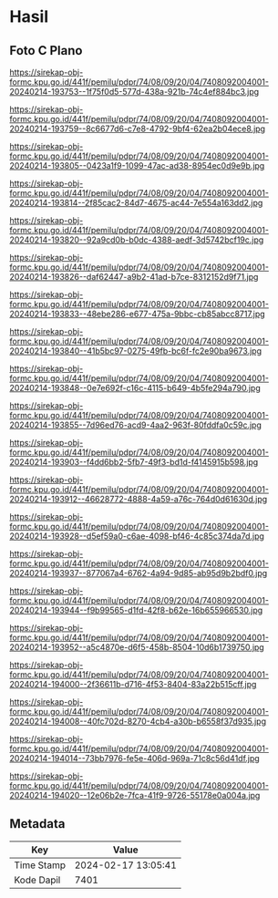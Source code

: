 # Hasil

## Foto C Plano

https://sirekap-obj-formc.kpu.go.id/441f/pemilu/pdpr/74/08/09/20/04/7408092004001-20240214-193753--1f75f0d5-577d-438a-921b-74c4ef884bc3.jpg

https://sirekap-obj-formc.kpu.go.id/441f/pemilu/pdpr/74/08/09/20/04/7408092004001-20240214-193759--8c6677d6-c7e8-4792-9bf4-62ea2b04ece8.jpg

https://sirekap-obj-formc.kpu.go.id/441f/pemilu/pdpr/74/08/09/20/04/7408092004001-20240214-193805--0423a1f9-1099-47ac-ad38-8954ec0d9e9b.jpg

https://sirekap-obj-formc.kpu.go.id/441f/pemilu/pdpr/74/08/09/20/04/7408092004001-20240214-193814--2f85cac2-84d7-4675-ac44-7e554a163dd2.jpg

https://sirekap-obj-formc.kpu.go.id/441f/pemilu/pdpr/74/08/09/20/04/7408092004001-20240214-193820--92a9cd0b-b0dc-4388-aedf-3d5742bcf19c.jpg

https://sirekap-obj-formc.kpu.go.id/441f/pemilu/pdpr/74/08/09/20/04/7408092004001-20240214-193826--daf62447-a9b2-41ad-b7ce-8312152d9f71.jpg

https://sirekap-obj-formc.kpu.go.id/441f/pemilu/pdpr/74/08/09/20/04/7408092004001-20240214-193833--48ebe286-e677-475a-9bbc-cb85abcc8717.jpg

https://sirekap-obj-formc.kpu.go.id/441f/pemilu/pdpr/74/08/09/20/04/7408092004001-20240214-193840--41b5bc97-0275-49fb-bc6f-fc2e90ba9673.jpg

https://sirekap-obj-formc.kpu.go.id/441f/pemilu/pdpr/74/08/09/20/04/7408092004001-20240214-193848--0e7e692f-c16c-4115-b649-4b5fe294a790.jpg

https://sirekap-obj-formc.kpu.go.id/441f/pemilu/pdpr/74/08/09/20/04/7408092004001-20240214-193855--7d96ed76-acd9-4aa2-963f-80fddfa0c59c.jpg

https://sirekap-obj-formc.kpu.go.id/441f/pemilu/pdpr/74/08/09/20/04/7408092004001-20240214-193903--f4dd6bb2-5fb7-49f3-bd1d-f4145915b598.jpg

https://sirekap-obj-formc.kpu.go.id/441f/pemilu/pdpr/74/08/09/20/04/7408092004001-20240214-193912--46628772-4888-4a59-a76c-764d0d61630d.jpg

https://sirekap-obj-formc.kpu.go.id/441f/pemilu/pdpr/74/08/09/20/04/7408092004001-20240214-193928--d5ef59a0-c6ae-4098-bf46-4c85c374da7d.jpg

https://sirekap-obj-formc.kpu.go.id/441f/pemilu/pdpr/74/08/09/20/04/7408092004001-20240214-193937--877067a4-6762-4a94-9d85-ab95d9b2bdf0.jpg

https://sirekap-obj-formc.kpu.go.id/441f/pemilu/pdpr/74/08/09/20/04/7408092004001-20240214-193944--f9b99565-d1fd-42f8-b62e-16b655966530.jpg

https://sirekap-obj-formc.kpu.go.id/441f/pemilu/pdpr/74/08/09/20/04/7408092004001-20240214-193952--a5c4870e-d6f5-458b-8504-10d6b1739750.jpg

https://sirekap-obj-formc.kpu.go.id/441f/pemilu/pdpr/74/08/09/20/04/7408092004001-20240214-194000--2f36611b-d716-4f53-8404-83a22b515cff.jpg

https://sirekap-obj-formc.kpu.go.id/441f/pemilu/pdpr/74/08/09/20/04/7408092004001-20240214-194008--40fc702d-8270-4cb4-a30b-b6558f37d935.jpg

https://sirekap-obj-formc.kpu.go.id/441f/pemilu/pdpr/74/08/09/20/04/7408092004001-20240214-194014--73bb7976-fe5e-406d-969a-71c8c56d41df.jpg

https://sirekap-obj-formc.kpu.go.id/441f/pemilu/pdpr/74/08/09/20/04/7408092004001-20240214-194020--12e06b2e-7fca-41f9-9726-55178e0a004a.jpg


## Metadata

| Key        | Value               |
| ---------- | ------------------- |
| Time Stamp | 2024-02-17 13:05:41 |
| Kode Dapil | 7401                |



